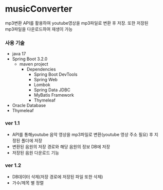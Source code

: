 # musicConverter
mp3변환 API를 활용하여 youtube영상을 mp3파일로 변환 후 저장.
또한 저장된 mp3파일을 다운로드하여 재생이 가능

### 사용 기술
- java 17
- Spring Boot 3.2.0
  - maven project
      - Dependencies
        - Spring Boot DevTools
        - Spring Web
        - Lombok
        - Spring Data JDBC
        - MyBatis Framework
        - Thymeleaf    
- Oracle Database
- Thymeleaf


### ver 1.1
- API를 통해youtube 음악 영상을 mp3파일로 변환(youtube 영상 주소 필요) 후 지정된 폴더에 저장
- 변환된 음원의 저장 경로와 해당 음원의 정보 DB에 저장
- 저장된 음원 다운로드 기능

### ver 1.2
- DB데이터 삭제(저장 경로에 저장된 파일 또한 삭제)
- 가수/제목 별 정렬
